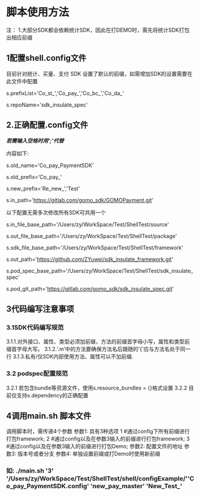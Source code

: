 # 脚本使用方法
注：
1.大部分SDK都会依赖统计SDK，因此在打DEMO时，需先将统计SDK打包出相应前缀
## 1配置shell.config文件
目前针对统计、买量、支付 SDK 设置了默认的前缀，如需增加SDK的设置需要在此文件中配置
<!--历史前缀的列表-->
s.prefixList='Co_st_','Co_pay_','Co_bc_','Co_da_'
<!--当前使用的cocoapods repo -->
s.repoName='sdk_insulate_spec'
## 2.正确配置.config文件
*****若需输入空格时用';'代替*****

内容如下:
<!--源码的名字-->
s.old_name='Co_pay_PaymentSDK'
<!--源码的前缀-->
s.old_prefix='Co_pay_'
<!--设置的将要导出的SDK的前缀数组;以,分割每一个前缀-->
s.new_prefix='Re_new_','Test'
<!--源码的git仓库-->
s.in_path='https://gitlab.com/gomo_sdk/GOMOPayment.git'

 以下配置无需多次修改所有SDK可共用一个
 
<!--代码文件的本地根目录-->
s.in_file_base_path='/Users/zy/WorkSpace/Test/ShellTest/source'
<!--打包时使用的临时根目录-->
s.out_file_base_path='/Users/zy/WorkSpace/Test/ShellTest/package'
<!--framework压缩包的根目录-->
s.sdk_file_base_path='/Users/zy/WorkSpace/Test/ShellTest/framework'
<!--framework压缩包存放的git仓库-->
s.out_path='https://github.com/ZYuwei/sdk_insulate_framework.git'
<!--私有pod的配置根目录-->
s.pod_spec_base_path='/Users/zy/WorkSpace/Test/ShellTest/sdk_insulate_spec'
<!--pod私有库的Git地址-->
s.pod_git_path='https://gitlab.com/gomo_sdk/sdk_insulate_spec.git'

## 3代码编写注意事项
### 3.1SDK代码编写规范
3.1.1.对外接口、属性、类型必须加前缀，方法的前缀首字母小写，属性和类型前缀首字母大写。
3.1.2.‘.m’中的方法要确保方法名后跟随的'{'应与方法名处于同一行
3.1.3.私有/仅SDK内部使用方法、属性可以不加前缀.

### 3.2 podspec配置规范
3.2.1 若包含bundle等资源文件，使用s.resource_bundles = {}格式设置
3.2.2 目前仅支持s.dependency的正确配置

## 4调用main.sh 脚本文件

调用脚本时，需传递4个参数
参数1:
具有3种选项
1  #通过config下所有前缀进行打包framework;
2  #通过config以及在参数3输入的前缀进行打包framework;
3  #通过config以及在参数3输入的前缀进行打包Demo;
参数2:
配置文件的地址
参数3:
版本号或者分支
参数4:
单独设置前缀或打Demo时使用新前缀
### 如: ./main.sh '3' '/Users/zy/WorkSpace/Test/ShellTest/shell/configExample/''Co_pay_PaymentSDK.config' 'new_pay_master' 'New_Test_' 
